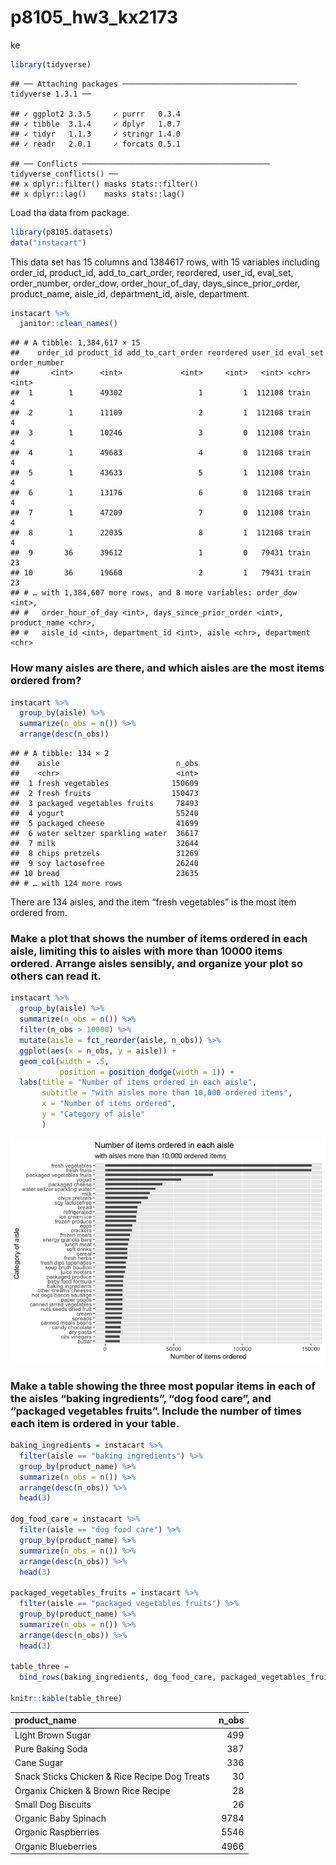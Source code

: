 p8105\_hw3\_kx2173
================
ke

``` r
library(tidyverse)
```

    ## ── Attaching packages ─────────────────────────────────────── tidyverse 1.3.1 ──

    ## ✓ ggplot2 3.3.5     ✓ purrr   0.3.4
    ## ✓ tibble  3.1.4     ✓ dplyr   1.0.7
    ## ✓ tidyr   1.1.3     ✓ stringr 1.4.0
    ## ✓ readr   2.0.1     ✓ forcats 0.5.1

    ## ── Conflicts ────────────────────────────────────────── tidyverse_conflicts() ──
    ## x dplyr::filter() masks stats::filter()
    ## x dplyr::lag()    masks stats::lag()

Load tha data from package.

``` r
library(p8105.datasets)
data("instacart")
```

This data set has 15 columns and 1384617 rows, with 15 variables
including order\_id, product\_id, add\_to\_cart\_order, reordered,
user\_id, eval\_set, order\_number, order\_dow, order\_hour\_of\_day,
days\_since\_prior\_order, product\_name, aisle\_id, department\_id,
aisle, department.

``` r
instacart %>% 
  janitor::clean_names() 
```

    ## # A tibble: 1,384,617 × 15
    ##    order_id product_id add_to_cart_order reordered user_id eval_set order_number
    ##       <int>      <int>             <int>     <int>   <int> <chr>           <int>
    ##  1        1      49302                 1         1  112108 train               4
    ##  2        1      11109                 2         1  112108 train               4
    ##  3        1      10246                 3         0  112108 train               4
    ##  4        1      49683                 4         0  112108 train               4
    ##  5        1      43633                 5         1  112108 train               4
    ##  6        1      13176                 6         0  112108 train               4
    ##  7        1      47209                 7         0  112108 train               4
    ##  8        1      22035                 8         1  112108 train               4
    ##  9       36      39612                 1         0   79431 train              23
    ## 10       36      19660                 2         1   79431 train              23
    ## # … with 1,384,607 more rows, and 8 more variables: order_dow <int>,
    ## #   order_hour_of_day <int>, days_since_prior_order <int>, product_name <chr>,
    ## #   aisle_id <int>, department_id <int>, aisle <chr>, department <chr>

### How many aisles are there, and which aisles are the most items ordered from?

``` r
instacart %>% 
  group_by(aisle) %>% 
  summarize(n_obs = n()) %>% 
  arrange(desc(n_obs))
```

    ## # A tibble: 134 × 2
    ##    aisle                          n_obs
    ##    <chr>                          <int>
    ##  1 fresh vegetables              150609
    ##  2 fresh fruits                  150473
    ##  3 packaged vegetables fruits     78493
    ##  4 yogurt                         55240
    ##  5 packaged cheese                41699
    ##  6 water seltzer sparkling water  36617
    ##  7 milk                           32644
    ##  8 chips pretzels                 31269
    ##  9 soy lactosefree                26240
    ## 10 bread                          23635
    ## # … with 124 more rows

There are 134 aisles, and the item “fresh vegetables” is the most item
ordered from.

### Make a plot that shows the number of items ordered in each aisle, limiting this to aisles with more than 10000 items ordered. Arrange aisles sensibly, and organize your plot so others can read it.

``` r
instacart %>% 
  group_by(aisle) %>% 
  summarize(n_obs = n()) %>% 
  filter(n_obs > 10000) %>% 
  mutate(aisle = fct_reorder(aisle, n_obs)) %>% 
  ggplot(aes(x = n_obs, y = aisle)) + 
  geom_col(width = .5,
           position = position_dodge(width = 1)) +
  labs(title = "Number of items ordered in each aisle",
       subtitle = "with aisles more than 10,000 ordered items",
       x = "Number of items ordered",
       y = "Category of aisle"
       )
```

![](p8105_hw3_kx2173_files/figure-gfm/unnamed-chunk-5-1.png)<!-- -->

### Make a table showing the three most popular items in each of the aisles “baking ingredients”, “dog food care”, and “packaged vegetables fruits”. Include the number of times each item is ordered in your table.

``` r
baking_ingredients = instacart %>% 
  filter(aisle == "baking ingredients") %>% 
  group_by(product_name) %>% 
  summarize(n_obs = n()) %>% 
  arrange(desc(n_obs)) %>% 
  head(3)

dog_food_care = instacart %>% 
  filter(aisle == "dog food care") %>% 
  group_by(product_name) %>% 
  summarize(n_obs = n()) %>% 
  arrange(desc(n_obs)) %>% 
  head(3)

packaged_vegetables_fruits = instacart %>% 
  filter(aisle == "packaged vegetables fruits") %>% 
  group_by(product_name) %>% 
  summarize(n_obs = n()) %>% 
  arrange(desc(n_obs)) %>% 
  head(3)

table_three = 
  bind_rows(baking_ingredients, dog_food_care, packaged_vegetables_fruits) 

knitr::kable(table_three)
```

| product\_name                                 | n\_obs |
|:----------------------------------------------|-------:|
| Light Brown Sugar                             |    499 |
| Pure Baking Soda                              |    387 |
| Cane Sugar                                    |    336 |
| Snack Sticks Chicken & Rice Recipe Dog Treats |     30 |
| Organix Chicken & Brown Rice Recipe           |     28 |
| Small Dog Biscuits                            |     26 |
| Organic Baby Spinach                          |   9784 |
| Organic Raspberries                           |   5546 |
| Organic Blueberries                           |   4966 |

